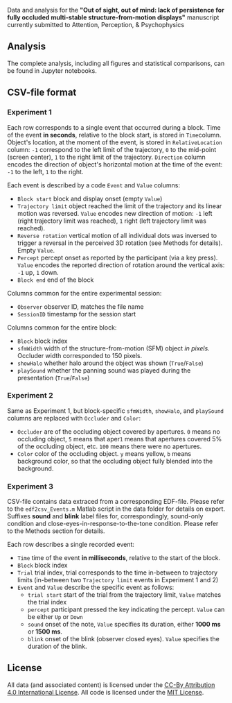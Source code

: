 Data and analysis for the __"Out of sight, out of mind: lack of persistence for fully occluded multi-stable structure-from-motion displays"__ manuscript currently submitted to Attention, Perception, &amp; Psychophysics

## Analysis
The complete analysis, including all figures and statistical comparisons, can be found in Jupyter notebooks.

## CSV-file format

### Experiment 1
Each row corresponds to a single event that occurred during a block. Time of the event __in seconds__, relative to the block start, is stored in `Time`column. Object's location, at the moment of the event, is stored in `RelativeLocation` column: `-1` correspond to the left limit of the trajectory, `0` to the mid-point (screen center), `1` to the right limit of the trajectory. `Direction` column encodes the direction of object's horizontal motion at the time of the event: `-1` to the left, `1` to the right.

Each event is described by a code `Event` and `Value` columns:
* `Block start` block and display onset (empty `Value`)
* `Trajectory limit` object reached the limit of the trajectory and its linear motion was reversed. `Value` encodes new direction of motion: `-1` left (right trajectory limit was reached), `1` right (left trajectory limit was reached).
* `Reverse rotation` vertical motion of all individual dots was inversed to trigger a reversal in the perceived 3D rotation (see Methods for details). Empty `Value`.
* `Percept` percept onset as reported by the participant (via a key press). `Value`  encodes the reported direction of rotation around the vertical axis: `-1` up, `1` down.
* `Block end` end of the block

Columns common for the entire experimental session:
* `Observer` observer ID, matches the file name
* `SessionID` timestamp for the session start

Columns common for the entire block:
* `Block` block index
* `sfmWidth` width of the structure-from-motion (SFM) object _in pixels_. Occluder width corresponded to 150 pixels.
* `showHalo` whether halo around the object was shown (`True`/`False`)
* `playSound` whether the panning sound was played during the presentation (`True`/`False`)

### Experiment 2
Same as Experiment 1, but block-specific `sfmWidth`, `showHalo`, and `playSound` columns are replaced with `Occluder` and `Color`:
* `Occluder` are of the occluding object covered by apertures. `0` means no occluding object, `5` means that aper`1` means that apertures covered 5% of the occluding object, etc. `100` means there were no apertures.
* `Color` color of the occluding object. `y` means yellow, `b` means background color, so that the occluding object fully blended into the background.

### Experiment 3
CSV-file contains data extraced from a corresponding EDF-file. Please refer to the `edf2csv_Events.m` Matlab script in the data folder for details on export. Suffixes __sound__ and __blink__  label files for, correspondingly, sound-only condition and close-eyes-in-response-to-the-tone condition. Please refer to the Methods section for details.

Each row describes a single recorded event:
* `Time` time of the event __in milliseconds__, relative to the start of the block.
* `Block` block index
* `Trial` trial index, trial corresponds to the time in-between to trajectory limits (in-between two `Trajectory limit` events in Experiment 1 and 2)
* `Event` and `Value` describe the specific event as follows:
    * `trial start` start of the trial from the trajectory limit, `Value` matches the trial index
    * `percept` participant pressed the key indicating the percept. `Value` can be either `Up` or `Down`
    * `sound` onset of the note, `Value` specifies its duration, either __1000 ms__ or __1500 ms__.
    * `blink` onset of the blink (observer closed eyes). `Value` specifies the duration of the blink.

## License
All data (and associated content) is licensed under the [CC-By Attribution 4.0 International License](https://creativecommons.org/licenses/by/4.0/). All code is licensed
under the [MIT License](http://www.opensource.org/licenses/mit-license.php).